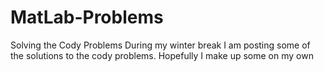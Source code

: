 # MatLab-Problems
Solving the Cody Problems
During my winter break I am posting some of the solutions to the cody problems. Hopefully I make up some on my own
